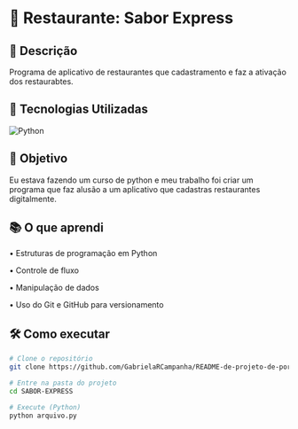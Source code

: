 # 🌸 Restaurante: **Sabor Express**

## 📌 Descrição
Programa de aplicativo de restaurantes que cadastramento e faz a ativação dos restaurabtes.

## 🚀 Tecnologias Utilizadas
![Python](https://img.shields.io/badge/-Python-ff4da6?style=flat&logo=python&logoColor=white)

## 🎯 Objetivo
Eu estava fazendo um curso de python e meu trabalho foi criar um programa que faz alusão a um aplicativo que cadastras restaurantes digitalmente.

## 📚 O que aprendi
•⁠  ⁠Estruturas de programação em Python

•⁠  ⁠Controle de fluxo

•⁠  ⁠Manipulação de dados

•⁠  ⁠Uso do Git e GitHub para versionamento

## 🛠️ Como executar
```bash
# Clone o repositório
git clone https://github.com/GabrielaRCampanha/README-de-projeto-de-portifolio-.git

# Entre na pasta do projeto
cd SABOR-EXPRESS

# Execute (Python)
python arquivo.py
